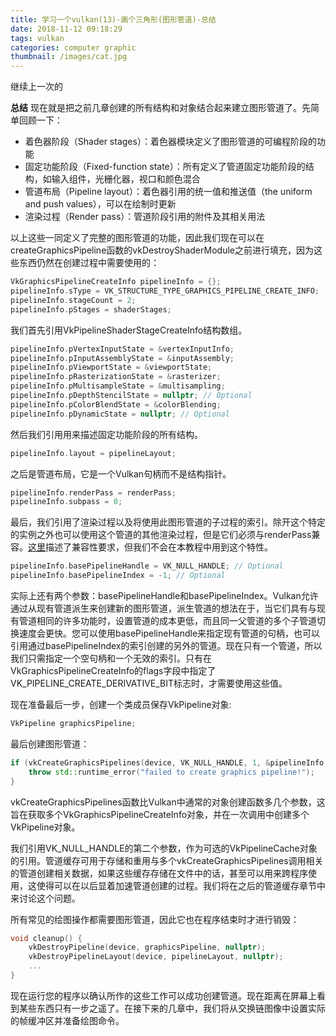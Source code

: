 ```yaml
---
title: 学习一个vulkan(13)-画个三角形(图形管道)-总结
date: 2018-11-12 09:18:29
tags: vulkan
categories: computer graphic
thumbnail: /images/cat.jpg
---
```

继续上一次的
<!-- more -->
<b>总结</b>
现在就是把之前几章创建的所有结构和对象结合起来建立图形管道了。先简单回顾一下：
* 着色器阶段（Shader stages）：着色器模块定义了图形管道的可编程阶段的功能
* 固定功能阶段（Fixed-function state）：所有定义了管道固定功能阶段的结构，如输入组件，光栅化器，视口和颜色混合
* 管道布局（Pipeline layout）：着色器引用的统一值和推送值（the uniform and push values），可以在绘制时更新
* 渲染过程（Render pass）：管道阶段引用的附件及其相关用法

以上这些一同定义了完整的图形管道的功能，因此我们现在可以在createGraphicsPipeline函数的vkDestroyShaderModule之前进行填充，因为这些东西仍然在创建过程中需要使用的：
```cpp
VkGraphicsPipelineCreateInfo pipelineInfo = {};
pipelineInfo.sType = VK_STRUCTURE_TYPE_GRAPHICS_PIPELINE_CREATE_INFO;
pipelineInfo.stageCount = 2;
pipelineInfo.pStages = shaderStages;
```
我们首先引用VkPipelineShaderStageCreateInfo结构数组。
```cpp
pipelineInfo.pVertexInputState = &vertexInputInfo;
pipelineInfo.pInputAssemblyState = &inputAssembly;
pipelineInfo.pViewportState = &viewportState;
pipelineInfo.pRasterizationState = &rasterizer;
pipelineInfo.pMultisampleState = &multisampling;
pipelineInfo.pDepthStencilState = nullptr; // Optional
pipelineInfo.pColorBlendState = &colorBlending;
pipelineInfo.pDynamicState = nullptr; // Optional
```
然后我们引用用来描述固定功能阶段的所有结构。
```cpp
pipelineInfo.layout = pipelineLayout;
```
之后是管道布局，它是一个Vulkan句柄而不是结构指针。
```cpp
pipelineInfo.renderPass = renderPass;
pipelineInfo.subpass = 0;
```
最后，我们引用了渲染过程以及将使用此图形管道的子过程的索引。除开这个特定的实例之外也可以使用这个管道的其他渲染过程，但是它们必须与renderPass兼容。[这里](https://www.khronos.org/registry/vulkan/specs/1.0/html/vkspec.html#renderpass-compatibility)描述了兼容性要求，但我们不会在本教程中用到这个特性。
```cpp
pipelineInfo.basePipelineHandle = VK_NULL_HANDLE; // Optional
pipelineInfo.basePipelineIndex = -1; // Optional
```
实际上还有两个参数：basePipelineHandle和basePipelineIndex。Vulkan允许通过从现有管道派生来创建新的图形管道，派生管道的想法在于，当它们具有与现有管道相同的许多功能时，设置管道的成本更低，而且同一父管道的多个子管道切换速度会更快。您可以使用basePipelineHandle来指定现有管道的句柄，也可以引用通过basePipelineIndex的索引创建的另外的管道。现在只有一个管道，所以我们只需指定一个空句柄和一个无效的索引。只有在VkGraphicsPipelineCreateInfo的flags字段中指定了VK_PIPELINE_CREATE_DERIVATIVE_BIT标志时，才需要使用这些值。

现在准备最后一步，创建一个类成员保存VkPipeline对象:
```cpp
VkPipeline graphicsPipeline;
```
最后创建图形管道：
```cpp
if (vkCreateGraphicsPipelines(device, VK_NULL_HANDLE, 1, &pipelineInfo, nullptr, &graphicsPipeline) != VK_SUCCESS) {
    throw std::runtime_error("failed to create graphics pipeline!");
}
```
vkCreateGraphicsPipelines函数比Vulkan中通常的对象创建函数多几个参数，这旨在获取多个VkGraphicsPipelineCreateInfo对象，并在一次调用中创建多个VkPipeline对象。

我们引用VK_NULL_HANDLE的第二个参数，作为可选的VkPipelineCache对象的引用。管道缓存可用于存储和重用与多个vkCreateGraphicsPipelines调用相关的管道创建相关数据，如果这些缓存存储在文件中的话，甚至可以用来跨程序使用，这使得可以在以后显着加速管道创建的过程。我们将在之后的管道缓存章节中来讨论这个问题。

所有常见的绘图操作都需要图形管道，因此它也在程序结束时才进行销毁：
```cpp
void cleanup() {
    vkDestroyPipeline(device, graphicsPipeline, nullptr);
    vkDestroyPipelineLayout(device, pipelineLayout, nullptr);
    ...
}
```
现在运行您的程序以确认所作的这些工作可以成功创建管道。现在距离在屏幕上看到某些东西只有一步之遥了。在接下来的几章中，我们将从交换链图像中设置实际的帧缓冲区并准备绘图命令。
















